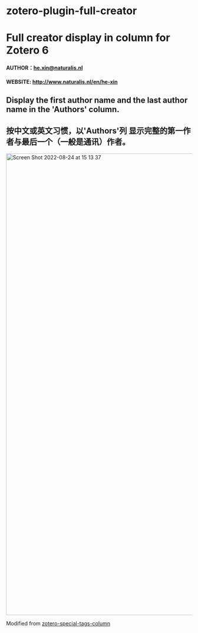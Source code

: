 # zotero-plugin-full-creator
# Full creator display in column for Zotero 6

#### AUTHOR：he.xin@naturalis.nl  
#### WEBSITE: <a href="http://www.naturalis.nl/en/he-xin">http://www.naturalis.nl/en/he-xin</a>

## Display the first author name and the last author name in the 'Authors' column.

## 按中文或英文习惯，以'Authors'列 显示完整的第一作者与最后一个（一般是通讯）作者。


<img width="1252" alt="Screen Shot 2022-08-24 at 15 13 37" src="https://user-images.githubusercontent.com/111986221/186428061-f3e2a7f1-0971-4efa-b427-c3ac743af47f.png">


Modified from <a target="_blank" href="https://github.com/whacked/zotero-special-tags-column">zotero-special-tags-column</a>
